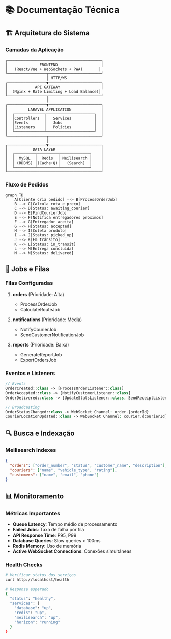 # 📚 Documentação Técnica

## 🏗️ Arquitetura do Sistema

### Camadas da Aplicação

```
┌─────────────────────────────────────────┐
│              FRONTEND                   │
│   (React/Vue + WebSockets + PWA)       │
└─────────────────┬───────────────────────┘
                  │ HTTP/WS
┌─────────────────▼───────────────────────┐
│            API GATEWAY                  │
│  (Nginx + Rate Limiting + Load Balance)│
└─────────────────┬───────────────────────┘
                  │
┌─────────────────▼───────────────────────┐
│         LARAVEL APPLICATION             │
│  ┌─────────────┬─────────────────────┐  │
│  │Controllers  │   Services          │  │
│  │Events       │   Jobs              │  │
│  │Listeners    │   Policies          │  │
│  └─────────────┴─────────────────────┘  │
└─────────────────┬───────────────────────┘
                  │
┌─────────────────▼───────────────────────┐
│           DATA LAYER                    │
│  ┌─────────┬─────────┬─────────────┐    │
│  │  MySQL  │  Redis  │ Meilisearch │    │
│  │ (RDBMS) │(Cache+Q)│   (Search)  │    │
│  └─────────┴─────────┴─────────────┘    │
└─────────────────────────────────────────┘
```

### Fluxo de Pedidos

```mermaid
graph TD
    A[Cliente cria pedido] --> B[ProcessOrderJob]
    B --> C[Calcula rota e preço]
    C --> D[Status: awaiting_courier]
    D --> E[FindCourierJob]
    E --> F[Notifica entregadores próximos]
    F --> G[Entregador aceita]
    G --> H[Status: accepted]
    H --> I[Coleta produto]
    I --> J[Status: picked_up]
    J --> K[Em trânsito]
    K --> L[Status: in_transit]
    L --> M[Entrega concluída]
    M --> N[Status: delivered]
```

## 🔄 Jobs e Filas

### Filas Configuradas

1. **orders** (Prioridade: Alta)
   - ProcessOrderJob
   - CalculateRouteJob
   
2. **notifications** (Prioridade: Média)
   - NotifyCourierJob
   - SendCustomerNotificationJob
   
3. **reports** (Prioridade: Baixa)
   - GenerateReportJob
   - ExportOrdersJob

### Eventos e Listeners

```php
// Events
OrderCreated::class -> [ProcessOrderListener::class]
OrderAccepted::class -> [NotifyCustomerListener::class]
OrderDelivered::class -> [UpdateStatsListener::class, SendReceiptListener::class]

// Broadcasting
OrderStatusChanged::class -> WebSocket Channel: order.{orderId}
CourierLocationUpdated::class -> WebSocket Channel: courier.{courierId}
```

## 🔍 Busca e Indexação

### Meilisearch Indexes

```json
{
  "orders": ["order_number", "status", "customer_name", "description"],
  "couriers": ["name", "vehicle_type", "rating"],
  "customers": ["name", "email", "phone"]
}
```

## 📊 Monitoramento

### Métricas Importantes

- **Queue Latency**: Tempo médio de processamento
- **Failed Jobs**: Taxa de falha por fila
- **API Response Time**: P95, P99
- **Database Queries**: Slow queries > 100ms
- **Redis Memory**: Uso de memória
- **Active WebSocket Connections**: Conexões simultâneas

### Health Checks

```bash
# Verificar status dos serviços
curl http://localhost/health

# Response esperado
{
  "status": "healthy",
  "services": {
    "database": "up",
    "redis": "up", 
    "meilisearch": "up",
    "horizon": "running"
  }
}
```
